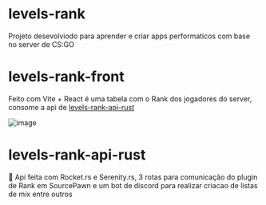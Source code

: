 # levels-rank
Projeto desevolviodo para aprender e criar apps performaticos com base no server de CS:GO

# levels-rank-front
Feito com Vite + React é uma tabela com o Rank dos jogadores do server, consome a api de [levels-rank-api-rust](#levels-rank-api-rust)

![image](https://github.com/adrian7123/levels-rank/assets/32718131/8265de07-2ea2-4c61-8833-6addfd9e93e5)

# levels-rank-api-rust 
🦀
Api feita com Rocket.rs e Serenity.rs, 3 rotas para comunicação do plugin de Rank em SourcePawn e um bot de discord para realizar criacao de listas de mix entre outros
